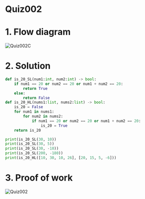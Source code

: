# Quiz002

# 1. Flow diagram
![Quiz002C](https://github.com/AntGra25/unit1-CS24/assets/142757981/4968bb8f-65a0-4de2-be52-37ec059aecd6)

# 2. Solution
```.py
def is_20_SL(num1:int, num2:int) -> bool:
    if num1 == 20 or num2 == 20 or num1 + num2 == 20:
        return True
    else:
        return False
def is_20_HL(nums1:list, nums2:list) -> bool:
    is_20 = False
    for num1 in nums1:
        for num2 in nums2:
            if num1 == 20 or num2 == 20 or num1 + num2 == 20:
                is_20 = True
    return is_20

print(is_20_SL(30, 10))
print(is_20_SL(30, 5))
print(is_20_SL(30, -10))
print(is_20_SL(200, -180))
print(is_20_HL([10, 30, 10, 26], [20, 15, 5, -6]))
```
# 3. Proof of work
![Quiz002](https://github.com/AntGra25/unit1-CS24/assets/142757981/8ab873cc-18bc-4992-85d9-1b112e3f7a79)


